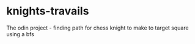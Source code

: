 # knights-travails
The odin project - finding path for chess knight to make to target square using a bfs
